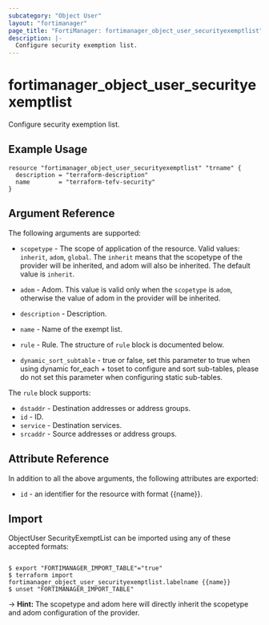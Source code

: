 ```yaml
---
subcategory: "Object User"
layout: "fortimanager"
page_title: "FortiManager: fortimanager_object_user_securityexemptlist"
description: |-
  Configure security exemption list.
---
```


# fortimanager_object_user_securityexemptlist
Configure security exemption list.

## Example Usage

```hcl
resource "fortimanager_object_user_securityexemptlist" "trname" {
  description = "terraform-description"
  name        = "terraform-tefv-security"
}
```

## Argument Reference


The following arguments are supported:

* `scopetype` - The scope of application of the resource. Valid values: `inherit`, `adom`, `global`. The `inherit` means that the scopetype of the provider will be inherited, and adom will also be inherited. The default value is `inherit`.
* `adom` - Adom. This value is valid only when the `scopetype` is `adom`, otherwise the value of adom in the provider will be inherited.

* `description` - Description.
* `name` - Name of the exempt list.
* `rule` - Rule. The structure of `rule` block is documented below.
* `dynamic_sort_subtable` - true or false, set this parameter to true when using dynamic for_each + toset to configure and sort sub-tables, please do not set this parameter when configuring static sub-tables.

The `rule` block supports:

* `dstaddr` - Destination addresses or address groups.
* `id` - ID.
* `service` - Destination services.
* `srcaddr` - Source addresses or address groups.


## Attribute Reference

In addition to all the above arguments, the following attributes are exported:
* `id` - an identifier for the resource with format {{name}}.

## Import

ObjectUser SecurityExemptList can be imported using any of these accepted formats:
```

$ export "FORTIMANAGER_IMPORT_TABLE"="true"
$ terraform import fortimanager_object_user_securityexemptlist.labelname {{name}}
$ unset "FORTIMANAGER_IMPORT_TABLE"
```
-> **Hint:** The scopetype and adom here will directly inherit the scopetype and adom configuration of the provider.
